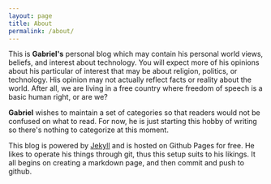 ```yaml
---
layout: page
title: About
permalink: /about/
---
```


This is **Gabriel's** personal  blog  which may  contain  his  personal  world views,  beliefs,  and
interest about technology.  You will expect more of  his opinions about his  particular of  interest
that may be about religion, politics, or technology.  His  opinion may  not actually  reflect  facts
or reality about the world.  After all,  we are living in a  free  country  where freedom of  speech
is a basic human right, or are we?

**Gabriel** wishes to maintain a set of categories so that readers would not  be  confused  on  what
to read. For now, he is just starting this hobby of writing so there's nothing to categorize at this
moment.

This blog is powered by  [Jekyll][jekyll-org]  and is hosted on  Github Pages for free.  He likes to
operate his things through git,  thus this  setup suits to his likings.  It all begins on creating a
markdown page, and then commit and push to github.

[jekyll-org]: https://github.com/jekyll
